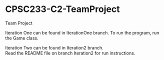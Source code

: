 # CPSC233-C2-TeamProject
Team Project

Iteration One can be found in IterationOne branch.
To run the program, run the Game class.

Iteration Two can be found in Iteration2 branch.  
Read the README file on branch Iteration2 for run instructions.
